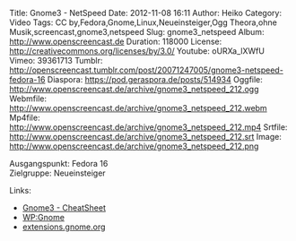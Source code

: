 Title: Gnome3 - NetSpeed
Date: 2012-11-08 16:11
Author: Heiko
Category: Video
Tags: CC by,Fedora,Gnome,Linux,Neueinsteiger,Ogg Theora,ohne Musik,screencast,gnome3,netspeed
Slug: gnome3_netspeed
Album: http://www.openscreencast.de
Duration: 118000
License: http://creativecommons.org/licenses/by/3.0/
Youtube: oURXa_lXWfU
Vimeo: 39361713
Tumblr: http://openscreencast.tumblr.com/post/20071247005/gnome3-netspeed-fedora-16
Diaspora: https://pod.geraspora.de/posts/514934
Oggfile: http://www.openscreencast.de/archive/gnome3_netspeed_212.ogg
Webmfile: http://www.openscreencast.de/archive/gnome3_netspeed_212.webm
Mp4file: http://www.openscreencast.de/archive/gnome3_netspeed_212.mp4
Srtfile: http://www.openscreencast.de/archive/gnome3_netspeed_212.srt
Image: http://www.openscreencast.de/archive/gnome3_netspeed_212.png

Ausgangspunkt: Fedora 16  
Zielgruppe: Neueinsteiger  

Links:

  * [Gnome3 - CheatSheet](http://live.gnome.org/GnomeShell/CheatSheet "Link zu gnome.org" )
  * [WP:Gnome](http://de.wikipedia.org/wiki/Gnome "Link zu Wikipedia Gnome" )
  * [extensions.gnome.org](http://extensions.gnome.org "Link zu extensions von gnome3" )

